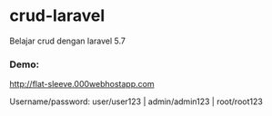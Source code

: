 # crud-laravel
Belajar crud dengan laravel 5.7

### Demo:
http://flat-sleeve.000webhostapp.com

Username/password: user/user123 | admin/admin123 | root/root123